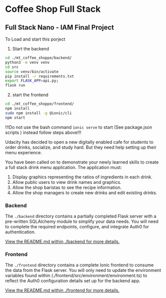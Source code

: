 # Coffee Shop Full Stack

## Full Stack Nano - IAM Final Project

To Load and start this porject 
1. Start the backend
```bash
cd ./mt_coffee_shoppe/backend/
python3 -m venv venv
cd src
source venv/bin/activate
pip install -r requirements.txt
export FLASK_APP=api.py;
flask run
```
2. start the frontend
```bash
cd ./mt_coffee_shoppe/frontend/
npm install
sudo npm install -g @ionic/cli
npm start
```
!!!Do not use the bash command `ìonic serve` to start (See package.json scripts ) instead follow steps above!!!




Udacity has decided to open a new digitally enabled cafe for students to order drinks, socialize, and study hard. But they need help setting up their menu experience.

You have been called on to demonstrate your newly learned skills to create a full stack drink menu application. The application must:

1. Display graphics representing the ratios of ingredients in each drink.
2. Allow public users to view drink names and graphics.
3. Allow the shop baristas to see the recipe information.
4. Allow the shop managers to create new drinks and edit existing drinks.



### Backend

The `./backend` directory contains a partially completed Flask server with a pre-written SQLAlchemy module to simplify your data needs. You will need to complete the required endpoints, configure, and integrate Auth0 for authentication.

[View the README.md within ./backend for more details.](./backend/README.md)

### Frontend

The `./frontend` directory contains a complete Ionic frontend to consume the data from the Flask server. You will only need to update the environment variables found within (./frontend/src/environment/environment.ts) to reflect the Auth0 configuration details set up for the backend app.

[View the README.md within ./frontend for more details.](./frontend/README.md)
